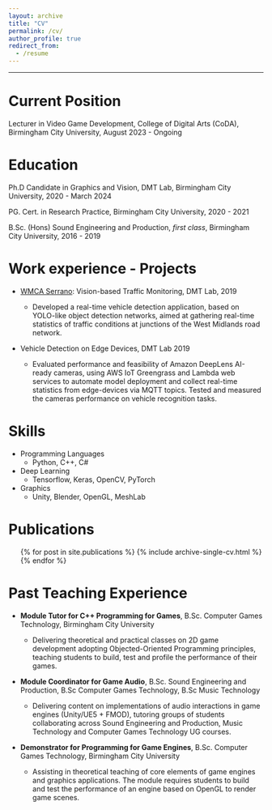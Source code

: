 ```yaml
---
layout: archive
title: "CV"
permalink: /cv/
author_profile: true
redirect_from:
  - /resume
---
```


--- 

Current Position
======

Lecturer in Video Game Development, College of Digital Arts (CoDA), Birmingham City University, August 2023 - Ongoing


Education
======
Ph.D Candidate in Graphics and Vision, DMT Lab, Birmingham City University, 2020 - March 2024

PG. Cert. in Research Practice, Birmingham City University, 2020 - 2021

B.Sc. (Hons) Sound Engineering and Production, _first class_,  Birmingham City University, 2016 - 2019 

Work experience - Projects
======
* [WMCA Serrano](https://www.bcu.ac.uk/computing/research/digital-media-technology/research-projects/a-vision-based-system-for-road-traffic-monitoring): Vision-based Traffic Monitoring, DMT Lab, 2019
  - Developed a real-time vehicle detection application, based on YOLO-like object detection networks, aimed at gathering real-time statistics of traffic conditions at junctions of the West Midlands road network.

* Vehicle Detection on Edge Devices, DMT Lab 2019
  - Evaluated performance and feasibility of Amazon DeepLens AI-ready cameras, using AWS IoT Greengrass and Lambda web services to automate model deployment and collect real-time statistics from edge-devices via MQTT topics. Tested and measured the cameras performance on vehicle recognition tasks.
  
Skills
======
* Programming Languages
  * Python, C++, C#
* Deep Learning
  * Tensorflow, Keras, OpenCV, PyTorch
* Graphics
  * Unity, Blender, OpenGL, MeshLab

Publications
======
  <ul>{% for post in site.publications %}
    {% include archive-single-cv.html %}
  {% endfor %}</ul>
  
Past Teaching Experience
======
* **Module Tutor for C++ Programming for Games**, B.Sc. Computer Games Technology, Birmingham City University
  - Delivering theoretical and practical classes on 2D game development adopting Objected-Oriented Programming principles, teaching students to build, test and profile the performance of their games.

* **Module Coordinator for Game Audio**, B.Sc. Sound Engineering and Production, B.Sc Computer Games Technology, B.Sc Music Technology
  - Delivering content on implementations of audio interactions in game engines (Unity/UE5 + FMOD), tutoring groups of students collaborating across Sound Engineering and Production, Music Technology and Computer Games Technology UG courses.

* **Demonstrator for Programming for Game Engines**, B.Sc. Computer Games Technology, Birmingham City University
  - Assisting in theoretical teaching of core elements of game engines and graphics applications. The module requires students to build and test the performance of an engine based on OpenGL to render game scenes.
